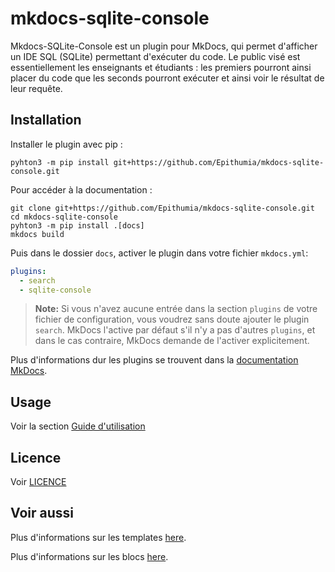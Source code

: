 # mkdocs-sqlite-console

Mkdocs-SQLite-Console est un plugin pour MkDocs, qui permet d'afficher un IDE SQL (SQLite) permettant d'exécuter du code.
Le public visé est essentiellement les enseignants et étudiants : les premiers pourront ainsi placer du code que les
seconds pourront exécuter et ainsi voir le résultat de leur requête.

## Installation

Installer le plugin avec pip :

`pyhton3 -m pip install git+https://github.com/Epithumia/mkdocs-sqlite-console.git`

Pour accéder à la documentation :

```shell
git clone git+https://github.com/Epithumia/mkdocs-sqlite-console.git
cd mkdocs-sqlite-console
pyhton3 -m pip install .[docs]
mkdocs build
```

Puis dans le dossier `docs`, activer le plugin dans votre fichier `mkdocs.yml`:
```yaml
plugins:
  - search
  - sqlite-console
```

> **Note:** Si vous n'avez aucune entrée dans la section `plugins` de votre fichier de configuration, 
> vous voudrez sans doute ajouter le plugin `search`. MkDocs l'active par défaut s'il n'y a pas 
> d'autres `plugins`, et dans le cas contraire, MkDocs demande de l'activer explicitement.

Plus d'informations dur les plugins se trouvent dans la [documentation MkDocs][mkdocs-plugins].

## Usage

Voir la section [Guide d'utilisation](usage.md)

## Licence

Voir [LICENCE](LICENSE)

## Voir aussi

Plus d'informations sur les templates [here][mkdocs-template].

Plus d'informations sur les blocs [here][mkdocs-block].

[mkdocs-plugins]: http://www.mkdocs.org/user-guide/plugins/
[mkdocs-template]: https://www.mkdocs.org/user-guide/custom-themes/#template-variables
[mkdocs-block]: https://www.mkdocs.org/user-guide/styling-your-docs/#overriding-template-blocks
